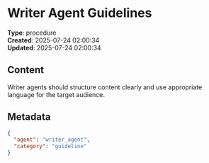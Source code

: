 # Writer Agent Guidelines

**Type**: procedure  
**Created**: 2025-07-24 02:00:34  
**Updated**: 2025-07-24 02:00:34  

## Content

Writer agents should structure content clearly and use appropriate language for the target audience.

## Metadata

```json
{
  "agent": "writer_agent",
  "category": "guideline"
}
```
